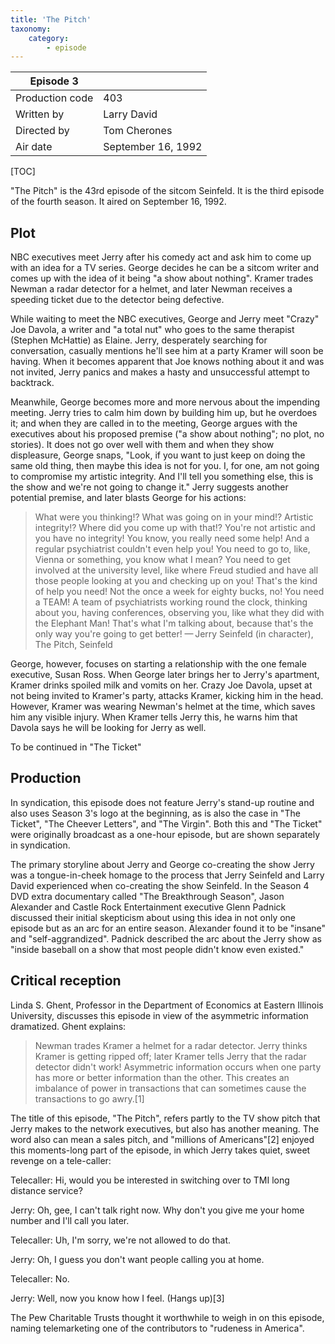 ```yaml
---
title: 'The Pitch'
taxonomy:
    category:
        - episode
---
```


| Episode 3 | |
|-----------------|--------------------------------|
| Production code | 403                            |
| Written by      | Larry David |
| Directed by     | Tom Cherones                   |
| Air date        | September 16, 1992                |

[TOC]

"The Pitch" is the 43rd episode of the sitcom Seinfeld. It is the third episode of the fourth season. It aired on September 16, 1992.

## Plot

NBC executives meet Jerry after his comedy act and ask him to come up with an idea for a TV series. George decides he can be a sitcom writer and comes up with the idea of it being "a show about nothing". Kramer trades Newman a radar detector for a helmet, and later Newman receives a speeding ticket due to the detector being defective.

While waiting to meet the NBC executives, George and Jerry meet "Crazy" Joe Davola, a writer and "a total nut" who goes to the same therapist (Stephen McHattie) as Elaine. Jerry, desperately searching for conversation, casually mentions he'll see him at a party Kramer will soon be having. When it becomes apparent that Joe knows nothing about it and was not invited, Jerry panics and makes a hasty and unsuccessful attempt to backtrack.

Meanwhile, George becomes more and more nervous about the impending meeting. Jerry tries to calm him down by building him up, but he overdoes it; and when they are called in to the meeting, George argues with the executives about his proposed premise ("a show about nothing"; no plot, no stories). It does not go over well with them and when they show displeasure, George snaps, "Look, if you want to just keep on doing the same old thing, then maybe this idea is not for you. I, for one, am not going to compromise my artistic integrity. And I'll tell you something else, this is the show and we're not going to change it." Jerry suggests another potential premise, and later blasts George for his actions:

> What were you thinking!? What was going on in your mind!? Artistic integrity!? Where did you come up with that!? You're not artistic and you have no integrity! You know, you really need some help! And a regular psychiatrist couldn't even help you! You need to go to, like, Vienna or something, you know what I mean? You need to get involved at the university level, like where Freud studied and have all those people looking at you and checking up on you! That's the kind of help you need! Not the once a week for eighty bucks, no! You need a TEAM! A team of psychiatrists working round the clock, thinking about you, having conferences, observing you, like what they did with the Elephant Man! That's what I'm talking about, because that's the only way you're going to get better!
    — Jerry Seinfeld (in character), The Pitch, Seinfeld

George, however, focuses on starting a relationship with the one female executive, Susan Ross. When George later brings her to Jerry's apartment, Kramer drinks spoiled milk and vomits on her. Crazy Joe Davola, upset at not being invited to Kramer's party, attacks Kramer, kicking him in the head. However, Kramer was wearing Newman's helmet at the time, which saves him any visible injury. When Kramer tells Jerry this, he warns him that Davola says he will be looking for Jerry as well.

To be continued in "The Ticket"

## Production

In syndication, this episode does not feature Jerry's stand-up routine and also uses Season 3's logo at the beginning, as is also the case in "The Ticket", "The Cheever Letters", and "The Virgin". Both this and "The Ticket" were originally broadcast as a one-hour episode, but are shown separately in syndication.

The primary storyline about Jerry and George co-creating the show Jerry was a tongue-in-cheek homage to the process that Jerry Seinfeld and Larry David experienced when co-creating the show Seinfeld. In the Season 4 DVD extra documentary called "The Breakthrough Season", Jason Alexander and Castle Rock Entertainment executive Glenn Padnick discussed their initial skepticism about using this idea in not only one episode but as an arc for an entire season. Alexander found it to be "insane" and "self-aggrandized". Padnick described the arc about the Jerry show as "inside baseball on a show that most people didn't know even existed."

## Critical reception

Linda S. Ghent, Professor in the Department of Economics at Eastern Illinois University, discusses this episode in view of the asymmetric information dramatized. Ghent explains:

> Newman trades Kramer a helmet for a radar detector. Jerry thinks Kramer is getting ripped off; later Kramer tells Jerry that the radar detector didn't work! Asymmetric information occurs when one party has more or better information than the other. This creates an imbalance of power in transactions that can sometimes cause the transactions to go awry.[1]

The title of this episode, "The Pitch", refers partly to the TV show pitch that Jerry makes to the network executives, but also has another meaning. The word also can mean a sales pitch, and "millions of Americans"[2] enjoyed this moments-long part of the episode, in which Jerry takes quiet, sweet revenge on a tele-caller:

Telecaller: Hi, would you be interested in switching over to TMI long distance service?

Jerry: Oh, gee, I can't talk right now. Why don't you give me your home number and I'll call you later.

Telecaller: Uh, I'm sorry, we're not allowed to do that.

Jerry: Oh, I guess you don't want people calling you at home.

Telecaller: No.

Jerry: Well, now you know how I feel. (Hangs up)[3]

The Pew Charitable Trusts thought it worthwhile to weigh in on this episode, naming telemarketing one of the contributors to "rudeness in America".